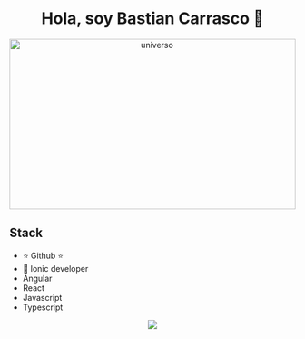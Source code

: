 <div align="center">
<h1 align="center">Hola, soy <a>Bastian Carrasco</a> 👋</h1>
<img src="https://images.pexels.com/photos/956999/milky-way-starry-sky-night-sky-star-956999.jpeg?auto=compress&cs=tinysrgb&w=1260&h=750&dpr=1" width="100%" height="300" alt="universo">
</div>



## Stack
- ⭐ Github ⭐ 
- 📲 Ionic developer
- Angular
- React
- Javascript
- Typescript

<p align="center">
  <a href="https://skillicons.dev">
    <img src="https://skillicons.dev/icons?i=git,angular,docker,react,javascript,typescript" />
  </a>
</p>
